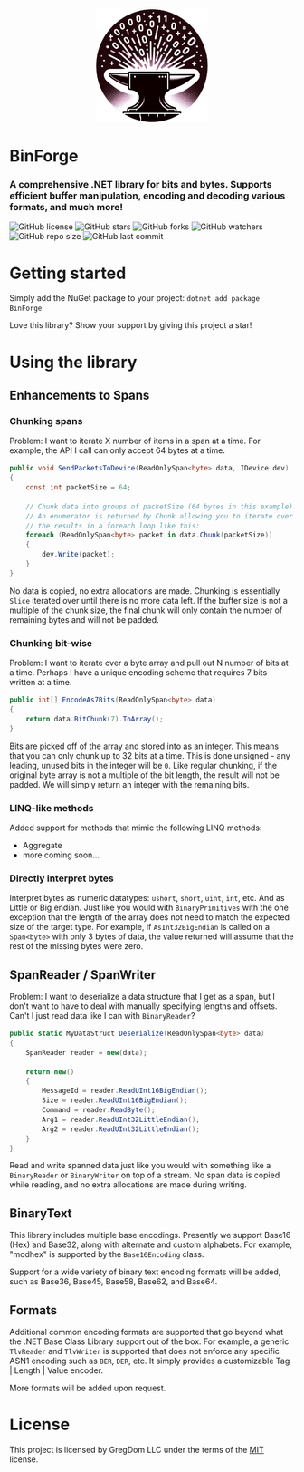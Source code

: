 <div align="center">
    <img alt="BinForge logo" height="200px" src="./logo.png" />
</div>

# BinForge

### A comprehensive .NET library for bits and bytes. Supports efficient buffer manipulation, encoding and decoding various formats, and much more!

![GitHub license](https://img.shields.io/github/license/GregDomzalski/BinForge)
![GitHub stars](https://img.shields.io/github/stars/GregDomzalski/BinForge?style=flat)
![GitHub forks](https://img.shields.io/github/forks/GregDomzalski/BinForge?style=flat)
![GitHub watchers](https://img.shields.io/github/watchers/GregDomzalski/BinForge?style=flat)
![GitHub repo size](https://img.shields.io/github/repo-size/GregDomzalski/BinForge)
![GitHub last commit](https://img.shields.io/github/last-commit/GregDomzalski/BinForge?color=green)

# Getting started

Simply add the NuGet package to your project: `dotnet add package BinForge`

Love this library? Show your support by giving this project a star!

# Using the library

## Enhancements to Spans

### Chunking spans

Problem: I want to iterate X number of items in a span at a time. For example, the API I call can only accept 64 bytes
at a time.

```csharp
public void SendPacketsToDevice(ReadOnlySpan<byte> data, IDevice dev)
{
    const int packetSize = 64;
    
    // Chunk data into groups of packetSize (64 bytes in this example).
    // An enumerator is returned by Chunk allowing you to iterate over
    // the results in a foreach loop like this:
    foreach (ReadOnlySpan<byte> packet in data.Chunk(packetSize))
    {
        dev.Write(packet);
    }
}
```

No data is copied, no extra allocations are made. Chunking is essentially `Slice` iterated over until there is no more
data left. If the buffer size is not a multiple of the chunk size, the final chunk will only contain the number of
remaining bytes and will not be padded.

### Chunking bit-wise

Problem: I want to iterate over a byte array and pull out N number of bits at a time. Perhaps I have a unique encoding
scheme that requires 7 bits written at a time.

```csharp
public int[] EncodeAs7Bits(ReadOnlySpan<byte> data)
{
    return data.BitChunk(7).ToArray();
}
```

Bits are picked off of the array and stored into as an integer. This means that you can only chunk up to 32 bits at a
time. This is done unsigned - any leading, unused bits in the integer will be `0`. Like regular chunking, if the
original byte array is not a multiple of the bit length, the result will not be padded. We will simply return an integer
with the remaining bits.

### LINQ-like methods

Added support for methods that mimic the following LINQ methods:

- Aggregate
- more coming soon...

### Directly interpret bytes

Interpret bytes as numeric datatypes: `ushort`, `short`, `uint`, `int`, etc. And as Little or Big endian. Just like you
would with `BinaryPrimitives` with the one exception that the length of the array does not need to match the expected
size of the target type. For example, if `AsInt32BigEndian` is called on a `Span<byte>` with only 3 bytes of data, the
value returned will assume that the rest of the missing bytes were zero.

## SpanReader / SpanWriter

Problem: I want to deserialize a data structure that I get as a span, but I don't want to have to deal with manually
specifying lengths and offsets. Can't I just read data like I can with `BinaryReader`?

```csharp
public static MyDataStruct Deserialize(ReadOnlySpan<byte> data)
{
    SpanReader reader = new(data);
    
    return new()
    {
        MessageId = reader.ReadUInt16BigEndian();
        Size = reader.ReadUInt16BigEndian();
        Command = reader.ReadByte();
        Arg1 = reader.ReadUInt32LittleEndian();
        Arg2 = reader.ReadUInt32LittleEndian();
    }
}
```

Read and write spanned data just like you would with something like a `BinaryReader` or `BinaryWriter` on top of a
stream. No span data is copied while reading, and no extra allocations are made during writing.

## BinaryText

This library includes multiple base encodings. Presently we support Base16 (Hex) and Base32, along with alternate and
custom alphabets. For example, "modhex" is supported by the `Base16Encoding` class.

Support for a wide variety of binary text encoding formats will be added, such as Base36, Base45, Base58, Base62, and
Base64.

## Formats

Additional common encoding formats are supported that go beyond what the .NET Base Class Library support out of the box.
For example, a generic `TlvReader` and `TlvWriter` is supported that does not enforce any specific ASN1 encoding such as
`BER`, `DER`, etc. It simply provides a customizable Tag | Length | Value encoder.

More formats will be added upon request.

# License

This project is licensed by GregDom LLC under the terms of the
[MIT](https://github.com/GregDomzalski/BinForge/blob/main/LICENSE) license.

